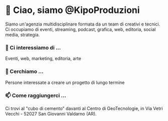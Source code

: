 # 👋 Ciao, siamo @KipoProduzioni
Siamo un'agenzia multidisciplinare formata da un team di creativi e tecnici.
Ci occupiamo di eventi, streaming, podcast, grafica, web, editoria, social media, strategia.

### 👀 Ci interessiamo di ...
Eventi, web, marketing, editoria, arte

### 💞️ Cerchiamo ...
Persone interessate a creare un progetto di lungo termine

### 📫 Come raggiungerci ...
Ci trovi al "cubo di cemento" davanti al Centro di GeoTecnologie, in Via Vetri Vecchi - 52027 San Giovanni Valdarno (AR).
